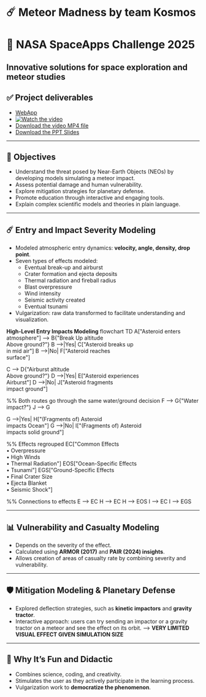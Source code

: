 # ☄️ Meteor Madness by team Kosmos
# 🚀 NASA SpaceApps Challenge 2025
Innovative solutions for space exploration and meteor studies  
---

## ✅ Project deliverables

* [WebApp](https://kosmos-meteor-madness-0.streamlit.app/)
* [![Watch the video](https://www.dailymotion.com/thumbnail/video/x9rpg2g)](https://dai.ly/x9rpg2g)  
* [Download the video MP4 file](SPACEAPPS_2025/spaceapps2025_meteor-madness-video-intro_alphaKosmosTeam.mp4)
* [Download the PPT Slides](SPACEAPPS_2025/spaceapps2025-meteor-madness-intro-slides_KosmosTeam.pptx)

---

## 🎯 Objectives
- Understand the threat posed by Near-Earth Objects (NEOs) by developing models simulating a meteor impact.
- Assess potential damage and human vulnerability.
- Explore mitigation strategies for planetary defense.
- Promote education through interactive and engaging tools.
- Explain complex scientific models and theories in plain language.

---

## ☄️ Entry and Impact Severity Modeling
- Modeled atmospheric entry dynamics: **velocity, angle, density, drop point**.
- Seven types of effects modeled:
  - Eventual break-up and airburst
  - Crater formation and ejecta deposits
  - Thermal radiation and fireball radius
  - Blast overpressure
  - Wind intensity
  - Seismic activity created
  - Eventual tsunami
- Vulgarization: raw data transformed to facilitate understanding and visualization.

**High-Level Entry Impacts Modeling**
flowchart TD
  A["Asteroid enters atmosphere"] --> B{"Break Up altitude<br/>Above ground?"}
  B -->|Yes| C["Asteroid breaks up<br/>in mid air"]
  B -->|No| F["Asteroid reaches<br/>surface"]

  C --> D{"Airburst altitude<br/>Above ground?"}
  D -->|Yes| E["Asteroid experiences<br/>Airburst"]
  D -->|No| J["Asteroid fragments<br/>impact ground"]

  %% Both routes go through the same water/ground decision
  F --> G{"Water impact?"}
  J --> G

  G -->|Yes| H["(Fragments of) Asteroid<br/>impacts Ocean"]
  G -->|No| I["(Fragments of) Asteroid<br/>impacts solid ground"]

  %% Effects regrouped
  EC["Common Effects<br/>• Overpressure<br/>• High Winds<br/>• Thermal Radiation"]
  EOS["Ocean-Specific Effects<br/>• Tsunami"]
  EGS["Ground-Specific Effects<br/>• Final Crater Size<br/>• Ejecta Blanket<br/>• Seismic Shock"]

  %% Connections to effects
  E --> EC
  H --> EC
  H --> EOS
  I --> EC
  I --> EGS 


---

## 📊 Vulnerability and Casualty Modeling
- Depends on the severity of the effect.
- Calculated using **ARMOR (2017)** and **PAIR (2024) insights**.
- Allows creation of areas of casualty rate by combining severity and vulnerability.

---

## 🛡️ Mitigation Modeling & Planetary Defense
- Explored deflection strategies, such as **kinetic impactors** and **gravity tractor**.
- Interactive approach: users can try sending an impactor or a gravity tractor on a meteor and see the effect on its orbit. --> **VERY LIMITED VISUAL EFFECT GIVEN SIMULATION SIZE** 

---

## 🎉 Why It’s Fun and Didactic
- Combines science, coding, and creativity.
- Stimulates the user as they actively participate in the learning process.
- Vulgarization work to **democratize the phenomenon**.

